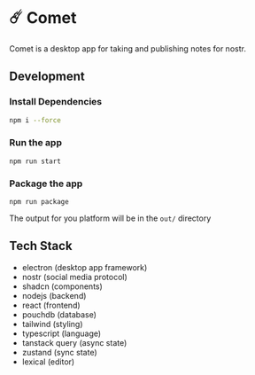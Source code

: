 # ☄️ Comet

Comet is a desktop app for taking and publishing notes for nostr.

## Development

### Install Dependencies

```sh
npm i --force
```

### Run the app

 ```
 npm run start
 ```

### Package the app

 ```
 npm run package
 ```

The output for you platform will be in the `out/` directory

## Tech Stack

- electron (desktop app framework)
- nostr (social media protocol)
- shadcn (components)
- nodejs (backend)
- react (frontend)
- pouchdb (database)
- tailwind (styling)
- typescript (language)
- tanstack query (async state)
- zustand (sync state)
- lexical (editor)
